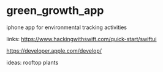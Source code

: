 # green_growth_app
iphone app for environmental tracking activities


links:
https://www.hackingwithswift.com/quick-start/swiftui

https://developer.apple.com/develop/

ideas:
rooftop plants
